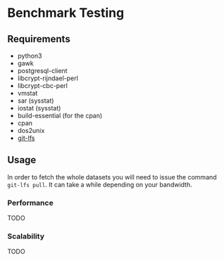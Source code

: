 # Benchmark Testing

## Requirements
* python3
* gawk
* postgresql-client 
* libcrypt-rijndael-perl
* libcrypt-cbc-perl 
* vmstat
* sar (sysstat)
* iostat (sysstat)
* build-essential (for the cpan)
* cpan
* dos2unix
* [git-lfs](https://github.com/git-lfs/git-lfs/wiki/Installation)


## Usage

In order to fetch the whole datasets you will need to issue the command `git-lfs pull`. It can take a while depending on your bandwidth.

### Performance
TODO

### Scalability
TODO
